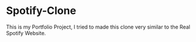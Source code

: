 # Spotify-Clone
This is my Portfolio Project, I tried to made this clone very similar to the Real Spotify Website.
